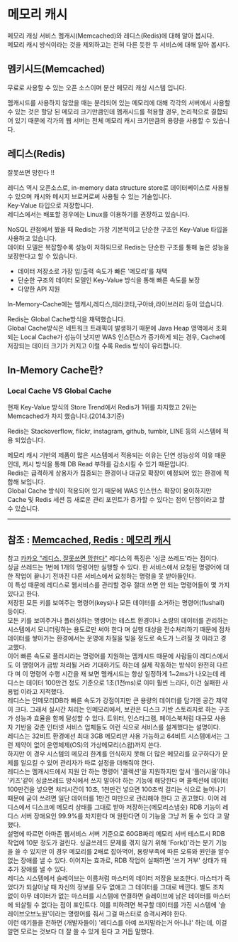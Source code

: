
# 메모리 캐시
메모리 캐싱 서비스 멤캐시(Memcached)와 레디스(Redis)에 대해 알아 봅시다.  
메모리 캐시 방식이라는 것을 제외하고는 전혀 다른 듯한 두 서비스에 대해 알아 봅시다.  

## 멤키시드(Memcached)
무료로 사용할 수 있는 오픈 소스이며 분산 메모리 캐싱 시스템 입니다.  

멤캐시드를 사용하지 않았을 때는 분리되어 있는 메모리에 대해 각각의 서버에서 사용할 수 있는 것은 할당 된 메모리 크기만큼인데 멤캐시드를 적용할 경우, 논리적으로 결합되어 있기 때문에 각가의 웹 서버는 전체 메모리 캐시 크기만큼의 용량을 사용할 수 있습니다.  

## 레디스(Redis)
잘못쓰면 망한다 !!  

레디스 역시 오픈소스로, in-memory data structure store로 데이터베이스로 사용될 수 있으며 캐시와 메시지 브로커로써 사용될 수 있는 기술입니다.  
Key-Value 타입으로 저장합니다.  
레디스에서는 배포할 경우에는 Linux를 이용하기를 권장하고 있습니다.  

NoSQL 관점에서 봤을 때 Redis는 가장 기본적이고 단순한 구조인 Key-Value 타입을 사용하고 있습니다.  
데이터 모델은 복잡할수록 성능이 저하되므로 Redis는 단순한 구조를 통해 높은 성능을 보장한다고 할 수 있습니다.  

- 데이터 저장소로 가장 입/출력 속도가 빠른 '메모리'를 채택
- 단순한 구조의 데이터 모델인 Key-Value 방식을 통해 빠른 속도를 보장
- 다양한 API 지원

In-Memory-Cache에는 멤캐시,레디스,테라코타,구아바,라이브러리 등이 있습니다.  

Redis는 Global Cache방식을 채택했습니다.  
Global Cache방식은 네트워크 트래픽이 발생하기 때문에 Java Heap 영역에서 조회되는 Local Cache가 성능이 낫지만 WAS 인스턴스가 증가하게 되는 경우, Cache에 저장되는 데이터 크기가 커지고 이럴 수록 Redis 방식이 유리합니다.  

## In-Memory Cache란?

### Local Cache VS Global Cache
현재 Key-Value 방식의 Store Trend에서 Redis가 1위를 차지했고 2위는 Memcached가 차지 했습니다.(2014.3기준)  

Redis는 Stackoverflow, flickr, instagram, github, tumblr, LINE 등의 시스템에 적용 되었습니다.  

메모리 캐시 기반의 제품이 많은 시스템에서 적용되는 이유는 단연 성능상의 이유 때문인데, 캐시 방식을 통해 DB Read 부하를 감소시킬 수 있기 때문입니다.  
Redis는 급격하게 상용자가 집중되는 환경이나 대규모 확장이 예정되어 있는 환경에 적합해 보입니다.  
Global Cache 방식이 적용되어 있기 때문에 WAS 인스턴스 확장이 용이하지만 Cache 및 Redis 세션 등 새로운 관리 포인트가 증가할 수 있다는 점이 단점이라고 할 수 있습니다.  



























---
참조 : [Memcached, Redis : 메모리 캐시](https://ojava.tistory.com/70)
---
참고
[카카오 "레디스, 잘못쓰면 망한다"](http://www.zdnet.co.kr/news/news_view.asp?artice_id=20131119174125)
레디스의 특징은 '싱글 쓰레드'라는 점이다.    
싱글 쓰레드는 1번에 1개의 명령어만 실행할 수 있다. 한 서비스에서 요청된 명령어에 대한 작업이 끝나기 전까진 다른 서비스에서 요청하는 명령을 못 받아들인다.    
이 특성 때문에 레디스로 웹서비스를 관리할 경우 절대 쓰면 안 되는 명령어들이 몇 가지 있다고 한다.   
저장된 모든 키를 보여주는 명령어(keys)나 모든 데이터를 소거하는 명령어(flushall) 등이다.  
모든 키를 보여주거나 플러싱하는 명령어는 테스트 환경이나 소량의 데이터를 관리하는 시스템에서 모니터링하는 용도로만 써야 한다 며 실행 대상을 전수처리하기 때문에 점차 데이터를 쌓아가는 환경에서는 운영에 차질을 빚을 정도로 속도가 느려질 것 이라고 경고했다.  
이어 빠른 속도로 플러시라는 명령어를 지원하는 멤캐시드 때문에 사람들이 레디스에서도 이 명령어가 금방 처리될 거라 기대하기도 하는데 실제 작동하는 방식이 완전히 다르다 며 이 명령어 수행 시간을 재 보면 멤캐시드는 항상 일정하게 1~2ms가 나오는데 레디스는 데이터 100만건 정도 기준으로 1초(1천ms)로 이미 훨씬 느리다, 이건 실패한 사용법 이라고 지적했다.  
레디스는 인메모리DB라 빠른 속도가 강점이지만 큰 용량의 데이터를 담기엔 공간 제약이 크다. 그래서 실시간 처리는 인메모리에서, 보관은 디스크 기반 스토리지로 하는 구조가 성능과 효율을 함께 달성할 수 있다. 트위터, 인스타그램, 페이스북처럼 대규모 사용자 기반을 갖춘 인터넷 서비스 업체들도 이런 식으로 서비스를 설계했다는 설명이다.  
레디스는 32비트 환경에선 최대 3GB 메모리만 사용 가능하고 64비트 시스템에서는 그런 제약이 없어 운영체제(OS)의 가상메모리(스왑)까지 쓴다.  
하지만 이 경우 시스템의 메모리 한계를 인식하지 못해 더 많은 메모리를 요구하다가 문제를 일으킬 수 있어 관리자가 따로 설정을 더해줘야 한다.  
레디스는 멤캐시드에서 지원 안 하는 명령어 '콜렉션'을 지원하지만 앞서 '플러시올'이나 '키즈'같이 싱글쓰레드 방식에서 쓰지 말아야 하는 기능에 해당한다 며 콜렉션에 데이터 100만건을 넣으면 처리시간이 10초, 1천만건 넣으면 100초씩 걸리는 식으로 늘어나기 때문에 굳이 쓰려면 일단 데이터를 1만건 미만으로 관리해야 한다 고 권고했다. 이어 레디스에서 디스크에 메모리 상태를 그대로 받아 저장하는(메모리스냅숏) RDB 기능이 레디스 서버 장애요인 99.9%를 차지한다 며 원한다면 이 기능을 그냥 꺼 둘 수 있다 고 말했다.  
설명에 따르면 아마존 웹서비스 서버 기준으로 60GB짜리 메모리 서버 테스트시 RDB 작업에 10분 정도가 걸린다. 싱글쓰레드 문제를 겪지 않기 위해 'Fork()'라는 분기 기능을 쓸 수 있지만 이 경우 메모리를 2배로 잡아먹어, 용량부족에 따른 오류와 원인을 알수 없는 장애를 낼 수 있다. 이어지는 효과로, RDB 작업이 실패하면 '쓰기 거부' 상태가 돼 추가 장애를 낼 수 있다.  
레디스 시스템에서 슬레이브는 이름처럼 마스터의 데이터 저장을 보조한다. 마스터가 죽었다가 되살아날 때 자신의 정보를 모두 없애고 그 데이터를 그대로 베낀다. 별도 조치 없이 아무 데이터가 없는 마스터를 시스템에 연결하면 슬레이브에 남은 데이터를 마스터에 되살릴 수 없다는 점이 포인트다. 이를 피하려면 복구할 데이터를 가진 시스템에 '슬레이브오브노원'이라는 명령어를 줘서 그걸 마스터로 승격시켜야 한다.  
이런 얘기들을 전하면 (개발자들이) '레디스를 아예 쓰지말라는거 아니냐' 하는데, 이걸 알면 모르는 것보다 더 잘 쓸 수 있게 된다 고 거듭 말했다.  